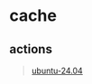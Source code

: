 # cache

actions
---
> [ubuntu-24.04](https://github.com/actions/runner-images/blob/main/images/linux/Ubuntu2404-Readme.md)
